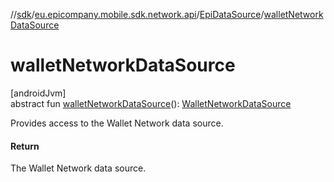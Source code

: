 //[sdk](../../../index.md)/[eu.epicompany.mobile.sdk.network.api](../index.md)/[EpiDataSource](index.md)/[walletNetworkDataSource](wallet-network-data-source.md)

# walletNetworkDataSource

[androidJvm]\
abstract fun [walletNetworkDataSource](wallet-network-data-source.md)(): [WalletNetworkDataSource](../../eu.epicompany.mobile.sdk.network.datasource/-wallet-network-data-source/index.md)

Provides access to the Wallet Network data source.

#### Return

The Wallet Network data source.
